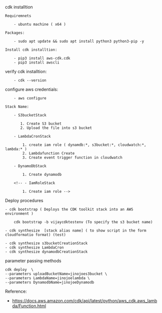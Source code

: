 cdk installtion

    Requiremnets

        - ubuntu machine ( x64 )

    Packages:
        
        - sudo apt update && sudo apt install python3 python3-pip -y
    
    Install cdk installtion:
        
        - pip3 install aws-cdk.cdk 
        - pip3 install awscli



verify cdk installtion:

        - cdk --version

configure aws credentials:

        - aws configure

    Stack Name:

        - S3bucketStack

           1. Create S3 bucket
           2. Upload the file into s3 bucket

        - LambdaCronStack

            1. create iam role ( dynamdb:*, s3bucket:*, cloudwatch:*, lambda:* )
            2. Lambdafunction Create
            3. Create event trigger function in cloudwatch

        - DynamoDbStack

            1. Create dynamodb

        <!-- - IamRoleStack

            1. Create iam role -->

Deploy procedures
    
    - cdk bootstrap ( Deploys the CDK toolkit stack into an AWS environment )

        cdk bootstrap -b vijaycdktestenv (To specify the s3 bucket name)

    - cdk synthesize  [stack alias name] ( to show script in the form cloudformatio format) (test)

    - cdk synthesize s3bucketCreationStack
    - cdk synthesize LambdaCron
    - cdk synthesize dynamodbCreationStack

parameter passing methods

    cdk deploy  \
    --parameters uploadBucketName=jinojoes3bucket \
    --parameters LambdaName=jinojoelambda \
    --parameters DynamodbName=jinojoeDynamodb

Reference: 

- https://docs.aws.amazon.com/cdk/api/latest/python/aws_cdk.aws_lambda/Function.html
